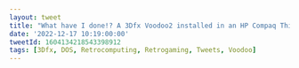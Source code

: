 ```yaml
---
layout: tweet
title: "What have I done!? A 3Dfx Voodoo2 installed in an HP Compaq Thin Client – that’s what. And it works great!"
date: '2022-12-17 10:19:00:00'
tweetId: 1604134218543398912
tags: [3Dfx, DOS, Retrocomputing, Retrogaming, Tweets, Voodoo]
---
```

